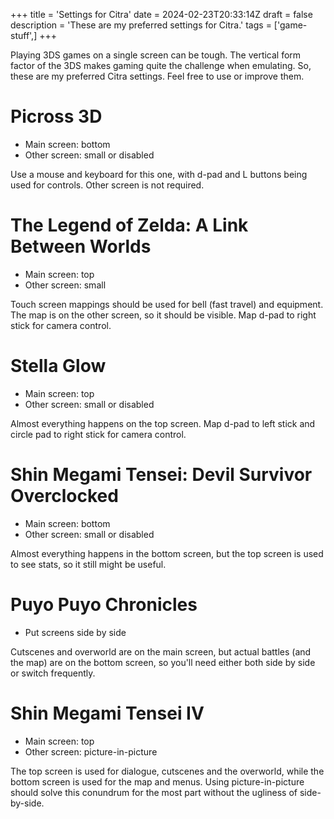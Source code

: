 +++
title = 'Settings for Citra'
date = 2024-02-23T20:33:14Z
draft = false
description = 'These are my preferred settings for Citra.'
tags = ['game-stuff',]
+++

Playing 3DS games on a single screen can be tough. The vertical form factor of the 3DS makes gaming quite the challenge when emulating. So, these are my preferred Citra settings. Feel free to use or improve them.

# Picross 3D

- Main screen: bottom
- Other screen: small or disabled

Use a mouse and keyboard for this one, with d-pad and L buttons being used for controls. Other screen is not required.

# The Legend of Zelda: A Link Between Worlds

- Main screen: top
- Other screen: small

Touch screen mappings should be used for bell (fast travel) and equipment. The map is on the other screen, so it should be visible. Map d-pad to right stick for camera control.

# Stella Glow

- Main screen: top
- Other screen: small or disabled

Almost everything happens on the top screen. Map d-pad to left stick and circle pad to right stick for camera control.

# Shin Megami Tensei: Devil Survivor Overclocked

- Main screen: bottom
- Other screen: small or disabled

Almost everything happens in the bottom screen, but the top screen is used to see stats, so it still might be useful.

# Puyo Puyo Chronicles

- Put screens side by side

Cutscenes and overworld are on the main screen, but actual battles (and the map) are on the bottom screen, so you'll need either both side by side or switch frequently.

# Shin Megami Tensei IV

- Main screen: top
- Other screen: picture-in-picture

The top screen is used for dialogue, cutscenes and the overworld, while the bottom screen is used for the map and menus. Using picture-in-picture should solve this conundrum for the most part without the ugliness of side-by-side.